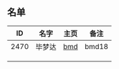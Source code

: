 ## 名单

| ID   | 名字  | 主页 | 备注 |
| ---- | ---- | ---- | ---- |
|2470  |毕梦达|    [bmd](Student/2020-Autumn/Markdown-Git/2470.md ) |bmd18|
|      |      |      |      |
|      |      |      |      |
|      |      |      |      |


